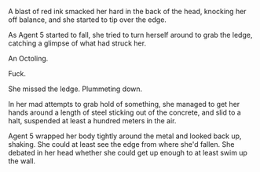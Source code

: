 A blast of red ink smacked her hard in the back of the head, knocking her off balance, and she started to tip over the edge.

As Agent 5 started to fall, she tried to turn herself around to grab the ledge, catching a glimpse of what had struck her.

An Octoling.

Fuck.

She missed the ledge. Plummeting down.

In her mad attempts to grab hold of something, she managed to get her hands around a length of steel sticking out of the concrete, and slid to a halt, suspended at least a hundred meters in the air.

Agent 5 wrapped her body tightly around the metal and looked back up, shaking. She could at least see the edge from where she'd fallen. She debated in her head whether she could get up enough to at least swim up the wall.